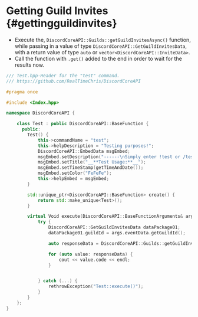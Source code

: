 Getting Guild Invites {#gettingguildinvites}
============
- Execute the, `DiscordCoreAPI::Guilds::getGuildInvitesAsync()` function, while passing in a value of type `DiscordCoreAPI::GetGuildInvitesData`, with a return value of type `auto` or `vector<DiscordCoreAPI::InviteData>`.
- Call the function with `.get()` added to the end in order to wait for the results now.

```cpp
/// Test.hpp-Header for the "test" command.
/// https://github.com/RealTimeChris/DiscordCoreAPI

#pragma once

#include <Index.hpp>

namespace DiscordCoreAPI {

	class Test : public DiscordCoreAPI::BaseFunction {
	  public:
		Test() {
			this->commandName = "test";
			this->helpDescription = "Testing purposes!";
			DiscordCoreAPI::EmbedData msgEmbed;
			msgEmbed.setDescription("------\nSimply enter !test or /test!\n------");
			msgEmbed.setTitle("__**Test Usage:**__");
			msgEmbed.setTimeStamp(getTimeAndDate());
			msgEmbed.setColor("FeFeFe");
			this->helpEmbed = msgEmbed;
		}

		std::unique_ptr<DiscordCoreAPI::BaseFunction> create() {
			return std::make_unique<Test>();
		}

		virtual Void execute(DiscordCoreAPI::BaseFunctionArguments& args) {
			try {
				DiscordCoreAPI::GetGuildInvitesData dataPackage01;
				dataPackage01.guildId = args.eventData.getGuildId();

				auto responseData = DiscordCoreAPI::Guilds::getGuildInvitesAsync(dataPackage01).get();

				for (auto value: responseData) {
					cout << value.code << endl;
				}


			} catch (...) {
				rethrowException("Test::execute()");
			}
		}
	};
}


```
